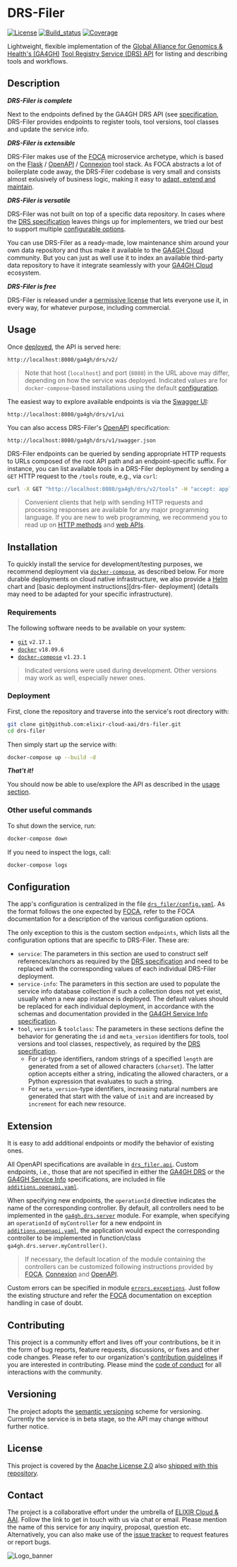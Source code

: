 # DRS-Filer

[![License][badge-license]][badge-url-license]
[![Build_status][badge-build-status]][badge-url-build-status]
[![Coverage][badge-coverage]][badge-url-coverage]

Lightweight, flexible implementation of the [Global Alliance for Genomics &
Health's (GA4GH)][ga4gh] [Tool Registry Service (DRS) API][ga4gh-drs] for
listing and describing tools and workflows.

## Description

_**DRS-Filer is complete**_

Next to the endpoints defined by the GA4GH DRS API (see
[specification][ga4gh-drs], DRS-Filer provides endpoints to register
tools, tool versions, tool classes and update the service info.

_**DRS-Filer is extensible**_

DRS-Filer makes use of the [FOCA][res-foca] microservice archetype, which is
based on the [Flask][res-flask] / [OpenAPI][res-openapi] /
[Connexion][res-connexion] tool stack. As FOCA abstracts a lot of boilerplate
code away, the DRS-Filer codebase is very small and consists almost exlusively
of business logic, making it easy to [adapt, extend and maintain](#extension).

_**DRS-Filer is versatile**_

DRS-Filer was not built on top of a specific data repository. In cases where the
[DRS specification][ga4gh-drs] leaves things up for implementers, we tried
our best to support multiple [configurable options](#configuration).

You can use DRS-Filer as a ready-made, low maintenance shim around your own
data repository and thus make it available to the [GA4GH Cloud][ga4gh-cloud]
community. But you can just as well use it to index an available third-party
data repository to have it integrate seamlessly with your [GA4GH
Cloud][ga4gh-cloud] ecosystem.

_**DRS-Filer is free**_

DRS-Filer is released under a [permissive license][license] that lets everyone
use it, in every way, for whatever purpose, including commercial.

## Usage

Once [deployed](#installation), the API is served here:

```console
http://localhost:8080/ga4gh/drs/v2/
```

> Note that host (`localhost`) and port (`8080`) in the URL above may differ,
> depending on how the service was deployed. Indicated values are for
> `docker-compose`-based installations using the default
> [configuration][drs-filer-compose-config].

The easiest way to explore available endpoints is via the
[Swagger UI][res-swagger-ui]:

```console
http://localhost:8080/ga4gh/drs/v1/ui
```

You can also access DRS-Filer's [OpenAPI][res-openapi] specification:

```console
http://localhost:8080/ga4gh/drs/v1/swagger.json
``` 

DRS-Filer endpoints can be queried by sending appropriate HTTP requests to URLs
composed of the root API path and an endpoint-specific suffix. For instance,
you can list available tools in a DRS-Filer deployment by sending a `GET` HTTP
request to the `/tools` route, e.g., via `curl`:

```bash
curl -X GET "http://localhost:8080/ga4gh/drs/v2/tools" -H "accept: application/json"
```

> Convenient clients that help with sending HTTP requests and processing
> responses are available for any major programming language. If you are new
> to web programming, we recommend you to read up on
> [HTTP methods][res-http-methods] and [web APIs][res-web-apis].

## Installation

To quickly install the service for development/testing purposes, we recommend
deployment via [`docker-compose`][res-docker-compose], as described below. For
more durable deployments on cloud native infrastructure, we also provide a
[Helm][res-helm] chart and [basic deployment instructions][drs-filer-
deployment] (details may need to be adapted for your specific infrastructure).

### Requirements

The following software needs to be available on your system:

- [`git`][res-git] `v2.17.1`
- [`docker`][res-docker] `v18.09.6`
- [`docker-compose`][res-docker-compose] `v1.23.1`

> Indicated versions were used during development. Other versions may work as
> well, especially newer ones.

### Deployment

First, clone the repository and traverse into the service's root directory
with:

```bash
git clone git@github.com:elixir-cloud-aai/drs-filer.git
cd drs-filer
```

Then simply start up the service with:

```bash
docker-compose up --build -d
```

_**That't it!**_

You should now be able to use/explore the API as described in the [usage
section](#usage).

### Other useful commands

To shut down the service, run:

```bash
docker-compose down
```

If you need to inspect the logs, call:

```bash
docker-compose logs
```

## Configuration

The app's configuration is centralized in the file
[`drs_filer/config.yaml`][drs-filer-config]. As the format follows the one
expected by [FOCA][res-foca], refer to the FOCA documentation for a description
of the various configuration options.

The only exception to this is the custom section `endpoints`, which lists all
the configuration options that are specific to DRS-Filer. These are:

* `service`: The parameters in this section are used to construct self
  references/anchors as required by the [DRS specification][ga4gh-drs] and need
  to be replaced with the corresponding values of each individual DRS-Filer
  deployment.
* `service-info`: The parameters in this section are used to populate the
  service info database collection if such a collection does not yet exist,
  usually when a new app instance is deployed. The default values should be
  replaced for each individual deployment, in accordance with the schemas and
  documentation provided in the [GA4GH Service Info
  specification][ga4gh-service-info].
* `tool`, `version` & `toolclass`: The parameters in these sections define the
  behavior for generating the `id` and `meta_version` identifiers for tools,
  tool versions and tool classes, respectively, as required by the [DRS
  specification][ga4gh-drs].
  * For `id`-type identifiers, random strings of a specified `length` are
    generated from a set of allowed characters (`charset`). The latter option
    accepts either a string, indicating the allowed characters, or a Python
    expression that evaluates to such a string.
  * For `meta_version`-type identifiers, increasing natural numbers are
    generated that start with the value of `init` and are increased by
    `increment` for each new resource.

## Extension

It is easy to add additional endpoints or modify the behavior of existing ones.

All OpenAPI specifications are available in [`drs_filer.api`][drs-filer-api].
Custom endpoints, i.e., those that are not specified in either the [GA4GH
DRS][ga4gh-drs] or the [GA4GH Service Info][ga4gh-service-info] specifications,
are included in file [`additions.openapi.yaml`][drs-filer-api-custom].

When specifying new endpoints, the `operationId` directive indicates the name
of the corresponding controller. By default, all controllers need to be
implemented in the [`ga4gh.drs.server`][drs-filer-controllers] module. For
example, when specifying an `operationId` of `myController` for a new endpoint
in [`additions.openapi.yaml`][drs-filer-api-custom], the application would
expect the corresponding controller to be implemented in function/class
`ga4gh.drs.server.myController()`.

> If necessary, the default location of the module containing the controllers
> can be customized following instructions provided by [FOCA][res-foca],
> [Connexion][res-connexion] and [OpenAPI][res-openapi].

Custom errors can be specified in module
[`errors.exceptions`][drs-filer-exceptions]. Just follow the existing structure
and refer the [FOCA][res-foca] documentation on exception handling in case of
doubt.

## Contributing

This project is a community effort and lives off your contributions, be it in
the form of bug reports, feature requests, discussions, or fixes and other code
changes. Please refer to our organization's [contribution
guidelines][elixir-cloud-contributing] if you are interested in contributing.
Please mind the [code of conduct][elixir-cloud-coc] for all interactions with
the community.

## Versioning

The project adopts the [semantic versioning][res-semver] scheme for versioning.
Currently the service is in beta stage, so the API may change without further
notice.

## License

This project is covered by the [Apache License 2.0][license-apache] also
[shipped with this repository][license].

## Contact

The project is a collaborative effort under the umbrella of [ELIXIR Cloud &
AAI][elixir-cloud]. Follow the link to get in touch with us via chat or email.
Please mention the name of this service for any inquiry, proposal, question
etc. Alternatively, you can also make use of the [issue
tracker][drs-filer-issues] to request features or report bugs.

![Logo_banner][img-logo-banner]

[badge-build-status]:<https://travis-ci.com/github/elixir-cloud-aai/drs-filer?branch=dev>
[badge-coverage]:<https://coveralls.io/github/elixir-cloud-aai/drs-filer>
[badge-license]:<https://img.shields.io/badge/license-Apache%202.0-blue.svg>
[badge-url-build-status]:<https://travis-ci.com/elixir-cloud-aai/cloud-registry>
[badge-url-coverage]:<https://coveralls.io/github/elixir-cloud-aai/drs-filer>
[badge-url-license]:<http://www.apache.org/licenses/LICENSE-2.0>
[elixir-cloud]: <https://github.com/elixir-cloud-aai/elixir-cloud-aai>
[elixir-cloud-coc]: <https://github.com/elixir-cloud-aai/elixir-cloud-aai/blob/dev/CODE_OF_CONDUCT.md>
[elixir-cloud-contributing]: <https://github.com/elixir-cloud-aai/elixir-cloud-aai/blob/dev/CONTRIBUTING.md>
[ga4gh]: <https://ga4gh.org>
[ga4gh-cloud]: <https://www.ga4gh.org/work_stream/cloud/>
[ga4gh-service-info]: <https://github.com/ga4gh-discovery/ga4gh-service-info>
[ga4gh-drs]: <https://github.com/ga4gh/data-repository-service-schemas>
[ga4gh-drs-docs]: <https://ga4gh.github.io/tool-registry-service-schemas/>
[img-logo-banner]: images/logo-banner.svg
[license]: LICENSE
[license-apache]: <https://www.apache.org/licenses/LICENSE-2.0>
[res-connexion]: <https://github.com/zalando/connexion>
[res-docker]: <https://docs.docker.com/get-docker/>
[res-docker-compose]: <https://docs.docker.com/compose/install/>
[res-flask]: <https://flask.palletsprojects.com/>
[res-foca]: <https://github.com/elixir-cloud-aai/foca>
[res-git]: <https://git-scm.com/book/en/v2/Getting-Started-Installing-Git>
[res-helm]: <https://helm.sh/>
[res-http-methods]: <https://developer.mozilla.org/en-US/docs/Web/HTTP/Methods>
[res-openapi]: <https://www.openapis.org/>
[res-semver]: <https://semver.org/>
[res-swagger-ui]: <https://swagger.io/tools/swagger-ui/>
[res-web-apis]: <https://developer.mozilla.org/en-US/docs/Learn/JavaScript/Client-side_web_APIs/Introduction>
[drs-filer-api]: drs_filer/api
[drs-filer-api-custom]: drs_filer/api/additions.openapi.yaml
[drs-filer-compose-config]: docker-compose.yaml
[drs-filer-config]: drs_filer/config.yaml
[drs-filer-controllers]: drs_filer/ga4gh/drs/server.py
[drs-filer-controllers-subpackage]: drs_filer/ga4gh/drs/endpoints
[drs-filer-deployment]: deployment/README.md
[drs-filer-exceptions]: drs_filer/errors/exceptions.py
[drs-filer-issues]: <https://github.com/elixir-cloud-aai/drs-filer/issues>